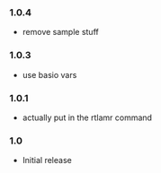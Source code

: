
### 1.0.4

- remove sample stuff

### 1.0.3

- use basio vars

### 1.0.1

- actually put in the rtlamr command

### 1.0

- Initial release
